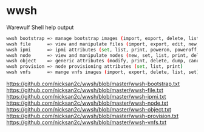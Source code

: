 # wwsh
Warewulf Shell help output

```sh
wwsh bootstrap => manage bootstrap images (import, export, delete, list, rebuild, build)
wwsh file      => view and manipulate files (import, export, edit, new, set, show, list, print, sync, delete)
wwsh ipmi      => ipmi attributes (set, list, print, poweron, poweroff, powercycle, ident, noident, etc.)
wwsh node      => view and manipulate nodes (new, set, list, print, delete, clone)
wwsh object    => generic attributes (modify, print, delete, dump, canoncialize)
wwsh provision => node provisioning attributes (set, list, print)
wwsh vnfs      => mange vnfs images (import, export, delete, list, set)
```


https://github.com/nicksan2c/wwsh/blob/master/wwsh-bootstrap.txt
https://github.com/nicksan2c/wwsh/blob/master/wwsh-file.txt
https://github.com/nicksan2c/wwsh/blob/master/wwsh-ipmi.txt
https://github.com/nicksan2c/wwsh/blob/master/wwsh-node.txt
https://github.com/nicksan2c/wwsh/blob/master/wwsh-object.txt
https://github.com/nicksan2c/wwsh/blob/master/wwsh-provision.txt
https://github.com/nicksan2c/wwsh/blob/master/wwsh-vnfs.txt

